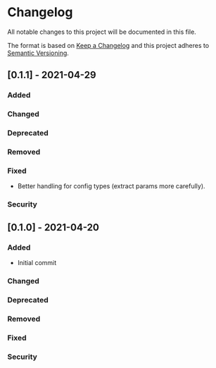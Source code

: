 # Changelog

All notable changes to this project will be documented in this file.

The format is based on [Keep a Changelog](https://keepachangelog.com/en/1.0.0/) and this project adheres to [Semantic Versioning](https://semver.org).


## [0.1.1] - 2021-04-29

### Added
### Changed
### Deprecated
### Removed
### Fixed
- Better handling for config types (extract params more carefully).

### Security

## [0.1.0] - 2021-04-20

### Added
- Initial commit

### Changed
### Deprecated
### Removed
### Fixed
### Security
